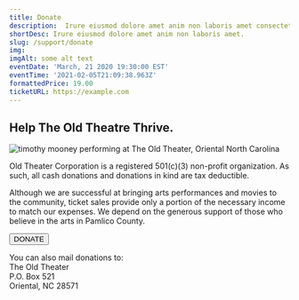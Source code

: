 ```yaml
---
title: Donate
description:  Irure eiusmod dolore amet anim non laboris amet consectetur quis laboris consectetur. Ad dolore et pariatur ad sit ex officia ipsum proident adipisicing pariatur culpa duis. Irure nulla excepteur nulla dolore quis reprehenderit elit aliqua dolor voluptate anim do elit cupidatat.
shortDesc: Irure eiusmod dolore amet anim non laboris amet.
slug: /support/donate
img: 
imgAlt: some alt text
eventDate: 'March, 21 2020 19:30:00 EST'
eventTime: '2021-02-05T21:09:38.963Z'
formattedPrice: 19.00
ticketURL: https://example.com
---
```


## Help The Old Theatre Thrive. 
![timothy mooney performing at The Old Theater, Oriental North Carolina](/images/support/timothy_mooney.jpg)

Old Theater Corporation is a registered 501(c)(3) non-profit organization.  As such, all cash donations and donations in kind are tax deductible.

Although we are successful at bringing arts performances and movies to the community, ticket sales provide only a portion of the necessary income to match our expenses. We depend on the generous support of those who believe in the arts in Pamlico County. 

<div >
  <form action="https://www.paypal.com/cgi-bin/webscr" method="post" target="_top">
    <input type="hidden" name="cmd" value="_donations">
    <input type="hidden" name="business" value="PBWPVV6Y5N84C">
    <input type="hidden" name="currency_code" value="USD">
    <input class="block px-4 py-2 mb-3 text-lg font-semibold tracking-wide text-center text-gray-700 uppercase bg-white border-2 border-gray-700 rounded-lg hover:shadow-md hover:border-black hover:text-white hover:bg-black sm:w-1/3" type="submit" name="submit" title="PayPal - The safer, easier way to pay online!" value="DONATE" alt="Donate with PayPal button" border="0">
  </form>
</div>


You can also mail donations to:  
The Old Theater   
P.O. Box 521   
Oriental, NC 28571



<!-- Kind Regards,

__Isabel Keppner__ 
President, Old Theater Corp. -->

